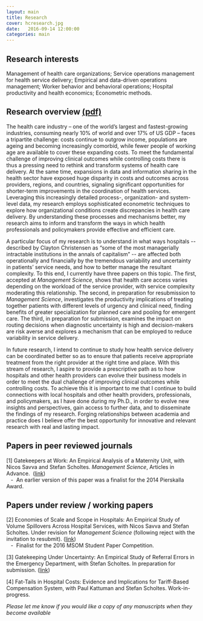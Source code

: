 ```yaml
---
layout: main
title: Research
cover: hcresearch.jpg
date:   2016-09-14 12:00:00
categories: main
---
```


## Research interests

Management of health care organizations; Service operations management for health service delivery; Empirical and data-driven operations management; Worker behavior and behavioral operations; Hospital productivity and health economics; Econometric methods.

## Research overview [(pdf)](/research/FreemanMichael_ResearchSummary.pdf)

The health care industry – one of the world’s largest and fastest-growing industries, consuming nearly 10% of world and over 17% of US GDP – faces a tripartite challenge: costs continue to outgrow income, populations are ageing and becoming increasingly comorbid, while fewer people of working age are available to cover these expanding costs. To meet the fundamental challenge of improving clinical outcomes while controlling costs there is thus a pressing need to rethink and transform systems of health care delivery. At the same time, expansions in data and information sharing in the health sector have exposed huge disparity in costs and outcomes across providers, regions, and countries, signaling significant opportunities for shorter-term improvements in the coordination of health services. Leveraging this increasingly detailed process-, organization- and system-level data, my research employs sophisticated econometric techniques to explore how organizational conditions create discrepancies in health care delivery. By understanding these processes and mechanisms better, my research aims to inform and transform the ways in which health professionals and policymakers provide effective and efficient care.

A particular focus of my research is to understand in what ways hospitals -- described by Clayton Christensen as “some of the most managerially intractable institutions in the annals of capitalism” -- are affected both operationally and financially by the tremendous variability and uncertainty in patients’ service needs, and how to better manage the resultant complexity. To this end, I currently have three papers on this topic. The first, accepted at *Management Science*, shows that health care access varies depending on the workload of the service provider, with service complexity moderating this relationship. The second, in preparation for resubmission to *Management Science*, investigates the productivity implications of treating together patients with different levels of urgency and clinical need, finding benefits of greater specialization for planned care and pooling for emergent care. The third, in preparation for submission, examines the impact on routing decisions when diagnostic uncertainty is high and decision-makers are risk averse and explores a mechanism that can be employed to reduce variability in service delivery.

In future research, I intend to continue to study how health service delivery can be coordinated better so as to ensure that patients receive appropriate treatment from the right provider at the right time and place. With this stream of research, I aspire to provide a prescriptive path as to how hospitals and other health providers can evolve their business models in order to meet the dual challenge of improving clinical outcomes while controlling costs. To achieve this it is important to me that I continue to build connections with local hospitals and other health providers, professionals, and policymakers, as I have done during my Ph.D., in order to evolve new insights and perspectives, gain access to further data, and to disseminate the findings of my research. Forging relationships between academia and practice does I believe offer the best opportunity for innovative and relevant research with real and lasting impact.

## Papers in peer reviewed journals

[1] Gatekeepers at Work: An Empirical Analysis of a Maternity Unit, with Nicos Savva and Stefan Scholtes.
*Management Science*, Articles in Advance.&nbsp; ([link](/gatekeepers-at-work))
<br>&nbsp;&nbsp;&nbsp;-&nbsp;&nbsp;An earlier version of this paper was a finalist for the 2014 Pierskalla Award.

## Papers under review / working papers

[2] Economies of Scale and Scope in Hospitals: An Empirical Study of Volume Spillovers Across Hospital Services, with Nicos Savva and Stefan Scholtes. Under revision for *Management Science* (following reject with the invitation to resubmit). ([link](/scale-scope-hospital-productivity))
<br>&nbsp;&nbsp;&nbsp;-&nbsp;&nbsp;Finalist for the 2016 MSOM Student Paper Competition.


[3] Gatekeeping Under Uncertainty: An Empirical Study of Referral Errors in the Emergency Department, with Stefan Scholtes. In preparation for submission. ([link](/gatekeeping-under-uncertainty))

[4] Fat-Tails in Hospital Costs: Evidence and Implications for Tariff-Based Compensation System, with Paul Kattuman and Stefan Scholtes. Work-in-progress.

*Please let me know if you would like a copy of any manuscripts when they become available*